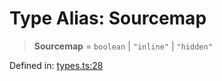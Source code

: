 # Type Alias: Sourcemap

> **Sourcemap** = `boolean` \| `"inline"` \| `"hidden"`

Defined in: [types.ts:28](https://github.com/rolldown/tsdown/blob/419a6536f1671d2892a29dad749cebb3cc09b852/src/options/types.ts#L28)
